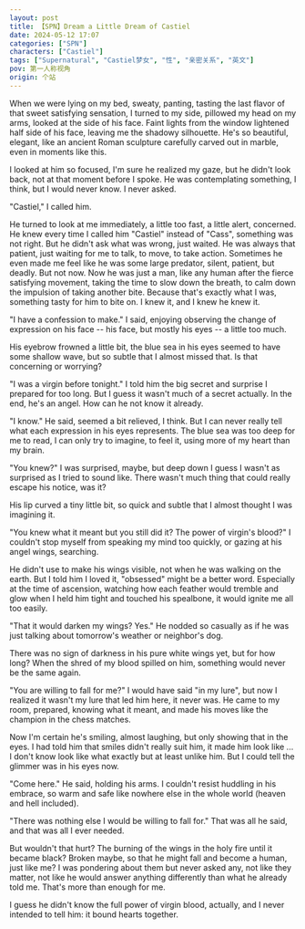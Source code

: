 ```yaml
---
layout: post
title: 【SPN】Dream a Little Dream of Castiel
date: 2024-05-12 17:07
categories: ["SPN"]
characters: ["Castiel"]
tags: ["Supernatural", "Castiel梦女", "性", "亲密关系", "英文"]
pov: 第一人称视角
origin: 个站
---
```


When we were lying on my bed, sweaty, panting, tasting the last flavor of that sweet satisfying sensation, I turned to my side, pillowed my head on my arms, looked at the side of his face. Faint lights from the window lightened half side of his face, leaving me the shadowy silhouette. He's so beautiful, elegant, like an ancient Roman sculpture carefully carved out in marble, even in moments like this.

I looked at him so focused, I'm sure he realized my gaze, but he didn't look back, not at that moment before I spoke. He was contemplating something, I think, but I would never know. I never asked.

"Castiel," I called him.

He turned to look at me immediately, a little too fast, a little alert, concerned. He knew every time I called him "Castiel" instead of "Cass", something was not right. But he didn't ask what was wrong, just waited. He was always that patient, just waiting for me to talk, to move, to take action. Sometimes he even made me feel like he was some large predator, silent, patient, but deadly. But not now. Now he was just a man, like any human after the fierce satisfying movement, taking the time to slow down the breath, to calm down the impulsion of taking another bite. Because that's exactly what I was, something tasty for him to bite on. I knew it, and I knew he knew it.

"I have a confession to make." I said, enjoying observing the change of expression on his face -- his face, but mostly his eyes -- a little too much.

His eyebrow frowned a little bit, the blue sea in his eyes seemed to have some shallow wave, but so subtle that I almost missed that. Is that concerning or worrying?

"I was a virgin before tonight." I told him the big secret and surprise I prepared for too long. But I guess it wasn't much of a secret actually. In the end, he's an angel. How can he not know it already.

"I know." He said, seemed a bit relieved, I think. But I can never really tell what each expression in his eyes represents. The blue sea was too deep for me to read, I can only try to imagine, to feel it, using more of my heart than my brain.

"You knew?" I was surprised, maybe, but deep down I guess I wasn't as surprised as I tried to sound like. There wasn't much thing that could really escape his notice, was it?

His lip curved a tiny little bit, so quick and subtle that I almost thought I was imagining it.

"You knew what it meant but you still did it? The power of virgin's blood?" I couldn't stop myself from speaking my mind too quickly, or gazing at his angel wings, searching.

He didn't use to make his wings visible, not when he was walking on the earth. But I told him I loved it, "obsessed" might be a better word. Especially at the time of ascension, watching how each feather would tremble and glow when I held him tight and touched his spealbone, it would ignite me all too easily.

"That it would darken my wings? Yes." He nodded so casually as if he was just talking about tomorrow's weather or neighbor's dog.

There was no sign of darkness in his pure white wings yet, but for how long? When the shred of my blood spilled on him, something would never be the same again.

"You are willing to fall for me?" I would have said "in my lure", but now I realized it wasn't my lure that led him here, it never was. He came to my room, prepared, knowing what it meant, and made his moves like the champion in the chess matches.

Now I'm certain he's smiling, almost laughing, but only showing that in the eyes. I had told him that smiles didn't really suit him, it made him look like ... I don't know look like what exactly but at least unlike him. But I could tell the glimmer was in his eyes now.

"Come here." He said, holding his arms. I couldn't resist huddling in his embrace, so warm and safe like nowhere else in the whole world (heaven and hell included).

"There was nothing else I would be willing to fall for." That was all he said, and that was all I ever needed.

But wouldn't that hurt? The burning of the wings in the holy fire until it became black? Broken maybe, so that he might fall and become a human, just like me? I was pondering about them but never asked any, not like they matter, not like he would answer anything differently than what he already told me. That's more than enough for me.

I guess he didn't know the full power of virgin blood, actually, and I never intended to tell him: it bound hearts together.
